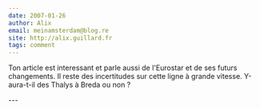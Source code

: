 ```yaml
---
date: 2007-01-26
author: Alix
email: meinamsterdam@blog.re
site: http://alix.guillard.fr
tags: comment
---
```


<p>Ton article est interessant et parle aussi de l'Eurostar et de ses futurs changements. Il reste des incertitudes sur cette ligne à grande vitesse. Y-aura-t-il des Thalys à Breda ou non ?</p>
---